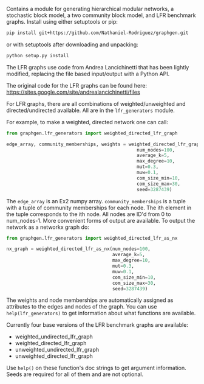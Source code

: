 Contains a module for generating hierarchical modular networks, a stochastic block model, a two community block model, and LFR benchmark graphs. Install using either setuptools or pip:

```bash
pip install git+https://github.com/Nathaniel-Rodriguez/graphgen.git
``` 

or with setuptools after downloading and unpacking:

```bash
python setup.py install
```

The LFR graphs use code from Andrea Lancichinetti that has been lightly modified, replacing the file based input/output with a Python API.

The original code for the LFR graphs can be found here:
	https://sites.google.com/site/andrealancichinetti/files

For LFR graphs, there are all combinations of weighted/unweighted and directed/undirected available. All are in the `lfr_generators` module.

For example, to make a weighted, directed network one can call:

```python
from graphgen.lfr_generators import weighted_directed_lfr_graph

edge_array, community_memberships, weights = weighted_directed_lfr_graph(
                                                num_nodes=100, 
                                                average_k=5, 
                                                max_degree=10, 
                                                mut=0.3, 
                                                muw=0.1, 
                                                com_size_min=10, 
                                                com_size_max=30, 
                                                seed=3287439)
```

The `edge_array` is an Ex2 numpy array. `community_memberships` is a tuple with a tuple of community memberships for each node. The ith element in the tuple corresponds to the ith node. All nodes are ID'd from 0 to num_nodes-1. More convenient forms of output are available. To output the network as a networkx graph do:

```python
from graphgen.lfr_generators import weighted_directed_lfr_as_nx

nx_graph = weighted_directed_lfr_as_nx(num_nodes=100, 
                                       average_k=5, 
                                       max_degree=10, 
                                       mut=0.3, 
                                       muw=0.1, 
                                       com_size_min=10, 
                                       com_size_max=30, 
                                       seed=3287439)                                       
```

The weights and node memberships are automatically assigned as attributes to the edges and nodes of the graph. You can use `help(lfr_generators)` to get information about what functions are available.

Currently four base versions of the LFR benchmark graphs are available:

- weighted_undirected_lfr_graph
- weighted_directed_lfr_graph
- unweighted_undirected_lfr_graph
- unweighted_directed_lfr_graph

Use `help()` on these function's doc strings to get argument information. Seeds are required for all of them and are not optional.